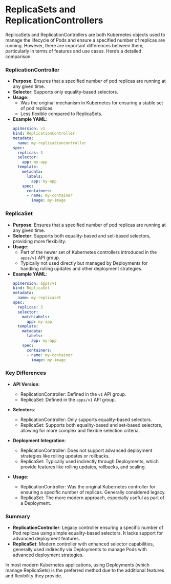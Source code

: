 <h1>ReplicaSets and ReplicationControllers </h1>
ReplicaSets and ReplicationControllers are both Kubernetes objects used to manage the lifecycle of Pods and ensure a specified number of replicas are running. However, there are important differences between them, particularly in terms of features and use cases. Here’s a detailed comparison:

### ReplicationController

- **Purpose**: Ensures that a specified number of pod replicas are running at any given time.
- **Selector**: Supports only equality-based selectors.
- **Usage**: 
  - Was the original mechanism in Kubernetes for ensuring a stable set of pod replicas.
  - Less flexible compared to ReplicaSets.
- **Example YAML**:
  ```yaml
  apiVersion: v1
  kind: ReplicationController
  metadata:
    name: my-replicationcontroller
  spec:
    replicas: 3
    selector:
      app: my-app
    template:
      metadata:
        labels:
          app: my-app
      spec:
        containers:
        - name: my-container
          image: my-image
  ```

### ReplicaSet

- **Purpose**: Ensures that a specified number of pod replicas are running at any given time.
- **Selector**: Supports both equality-based and set-based selectors, providing more flexibility.
- **Usage**:
  - Part of the newer set of Kubernetes controllers introduced in the `apps/v1` API group.
  - Typically not used directly but managed by Deployments for handling rolling updates and other deployment strategies.
- **Example YAML**:
  ```yaml
  apiVersion: apps/v1
  kind: ReplicaSet
  metadata:
    name: my-replicaset
  spec:
    replicas: 3
    selector:
      matchLabels:
        app: my-app
    template:
      metadata:
        labels:
          app: my-app
      spec:
        containers:
        - name: my-container
          image: my-image
  ```

### Key Differences

- **API Version**:
  - ReplicationController: Defined in the `v1` API group.
  - ReplicaSet: Defined in the `apps/v1` API group.

- **Selectors**:
  - ReplicationController: Only supports equality-based selectors.
  - ReplicaSet: Supports both equality-based and set-based selectors, allowing for more complex and flexible selection criteria.

- **Deployment Integration**:
  - ReplicationController: Does not support advanced deployment strategies like rolling updates or rollbacks.
  - ReplicaSet: Typically used indirectly through Deployments, which provide features like rolling updates, rollbacks, and scaling.

- **Usage**:
  - ReplicationController: Was the original Kubernetes controller for ensuring a specific number of replicas. Generally considered legacy.
  - ReplicaSet: The more modern approach, especially useful as part of a Deployment.

### Summary

- **ReplicationController**: Legacy controller ensuring a specific number of Pod replicas using simple equality-based selectors. It lacks support for advanced deployment features.
- **ReplicaSet**: Modern controller with enhanced selector capabilities, generally used indirectly via Deployments to manage Pods with advanced deployment strategies.

In most modern Kubernetes applications, using Deployments (which manage ReplicaSets) is the preferred method due to the additional features and flexibility they provide.
